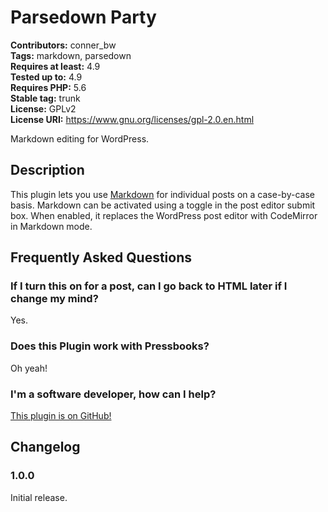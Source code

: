 # Parsedown Party 

**Contributors:** conner_bw  
**Tags:** markdown, parsedown  
**Requires at least:** 4.9  
**Tested up to:** 4.9  
**Requires PHP:** 5.6  
**Stable tag:** trunk  
**License:** GPLv2  
**License URI:** https://www.gnu.org/licenses/gpl-2.0.en.html  

Markdown editing for WordPress.


## Description 

This plugin lets you use [Markdown](https://github.com/erusev/parsedown) for individual posts on a case-by-case basis. Markdown can be activated using a toggle in the post editor
submit box. When enabled, it replaces the WordPress post editor with CodeMirror in Markdown mode.


## Frequently Asked Questions 


### If I turn this on for a post, can I go back to HTML later if I change my mind? 

Yes.


### Does this Plugin work with Pressbooks? 

Oh yeah!


### I'm a software developer, how can I help? 

[This plugin is on GitHub!](https://github.com/connerbw/parsedownparty)


## Changelog 


### 1.0.0  
Initial release.

